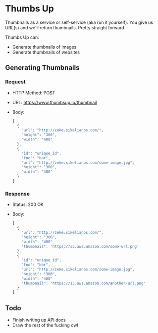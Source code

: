 # Thumbs Up

Thumbnails as a service or self-service (aka run it yourself). You give us
URL(s) and we'll return thumbnails. Pretty straight forward.

Thumbs Up can:

* Generate thumbnails of images
* Generate thumbnails of websites

## Generating Thumbnails

### Request

* HTTP Method: POST
* URL: https://www.thumbsup.io/thumbnail
* Body:

  ```js
  [
    {
      "url": "http://zeke.sikelianos.com/",
      "height": "300",
      "width": "400"
    },
    {
      "id": "unique_id",
      "foo": "bar",
      "url": "http://zeke.sikelianos.com/some-image.jpg",
      "height": "300",
      "width": "400"
    }
  ]
  ```

### Response

* Status: 200 OK
* Body:

  ```js
  [
    {
      "url": "http://zeke.sikelianos.com/",
      "height": "300",
      "width": "400"
      "thumbnail": 'https://s3.aws.amazon.com/some-url.png'
    },
    {
      "id": "unique_id",
      "foo": "bar",
      "url": "http://zeke.sikelianos.com/some-image.jpg",
      "height": "300",
      "width": "400"
      "thumbnail": 'https://s3.aws.amazon.com/another-url.png'
    }
  ]
  ```

## Todo

* Finish writing up API docs
* Draw the rest of the fucking owl
